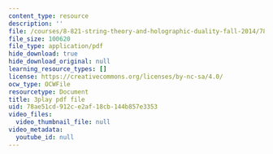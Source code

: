 ```yaml
---
content_type: resource
description: ''
file: /courses/8-821-string-theory-and-holographic-duality-fall-2014/78ae51cd912ce2af18cb144b857e3353_owhNn20aZo8.pdf
file_size: 100620
file_type: application/pdf
hide_download: true
hide_download_original: null
learning_resource_types: []
license: https://creativecommons.org/licenses/by-nc-sa/4.0/
ocw_type: OCWFile
resourcetype: Document
title: 3play pdf file
uid: 78ae51cd-912c-e2af-18cb-144b857e3353
video_files:
  video_thumbnail_file: null
video_metadata:
  youtube_id: null
---
```

